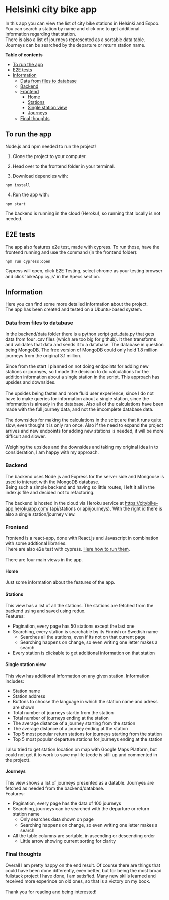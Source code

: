 # Helsinki city bike app

In this app you can view the list of city bike stations in Helsinki and Espoo.
You can search a station by name and click one to get additional information regarding that station.
<br>
There is also a list of journeys represented as a sortable data table. Journeys can be searched by the departure or return station name.

**Table of contents**
- [To run the app](#to-run-the-app)
- [E2E tests](#e2e-tests)
- [Information](#information)
  - [Data from files to database](#data-from-files-to-database)
  - [Backend](#backend)
  - [Frontend](#frontend)
    - [Home](#home)
    - [Stations](#stations)
    - [Single station view](#single-station-view)
    - [Journeys](#journeys)
  - [Final thoughts](#final-thoughts)

## To run the app

Node.js and npm needed to run the project!

1. Clone the project to your computer.

2. Head over to the frontend folder in your terminal.

3. Download depencies with:

```
npm install
```

4. Run the app with:

```
npm start
```

The backend is running in the cloud (Heroku), so running that locally is not needed.

## E2E tests

The app also features e2e test, made with cypress.
To run those, have the frontend running and use the command (in the frontend folder):

```
npm run cypress:open
```

Cypress will open, click E2E Testing, select chrome as your testing browser and click 'bikeApp.cy.js' in the Specs section.

## Information

Here you can find some more detailed information about the project.
<br>
The app has been created and tested on a Ubuntu-based system.

### Data from files to database

In the backend/data folder there is a python script get_data.py that gets data from four .csv files (which are too big for github). It then transforms and validates that data and sends it to a database.
The database in question being MongoDB. The free version of MongoDB could only hold 1.8 million journeys from the original 3.1 million.
<br>
<br>
Since from the start I planned on not doing endpoints for adding new stations or journyes, so I made the decision to do calculations for the addition information about a single station in the script. This approach has upsides and downsides.
<br>
<br>
The upsides being faster and more fluid user experience, since I do not have to make queries for information about a single station, since the information is already in the database. Also all of the calculations have been made with the full journey data, and not the imcomplete database data.
<br>
<br>
The downsides for making the calculations in the scipt are that it runs quite slow, even thought it is only ran once. Also if the need to expand the project arrives and new endpoints for adding new stations is needed, it will be more difficult and slower.
<br>
<br>
Weighing the upsides and the downsides and taking my original idea in to consideration, I am happy with my approach.

### Backend

The backend uses Node.js and Express for the server side and Mongoose is used to interact with the MongoDB database.
<br>
Being such a simple backend and having so little routes, I left it all in the index.js file and decided not to refactoring.
<br>
<br>
The backend is hosted in the cloud via Heroku service at https://citybike-app.herokuapp.com/ (api/stations or api/journeys). With the right id there is also a single station/journey view.

### Frontend

Frontend is a react-app, done with React.js and Javascript in combination with some addtional libraries.
<br>
There are also e2e test with cypress. [Here how to run them](#e2e-tests).
<br>
<br>
There are four main views in the app.

#### Home

Just some information about the features of the app.

#### Stations

This view has a list of all the stations. The stations are fetched from the backend using and saved using redux.
<br>
Features:

- Pagination, every page has 50 stations except the last one
- Searching, every station is searchable by its Finnish or Swedish name
  - Searches all the stations, even if its not on that current page
  - Searching happens on change, so even writing one letter makes a search
- Every station is clickable to get additional information on that station

#### Single station view

This view has additional information on any given station. Information includes:

- Station name
- Station address
- Buttons to choose the language in which the station name and adress are shown
- Total number of journeys startin from the station
- Total number of journeys ending at the station
- The average distance of a journey starting from the station
- The average distance of a journey ending at the station
- Top 5 most popular return stations for journeys starting from the station
- Top 5 most popular departure stations for journeys ending at the station

I also tried to get station location on map with Google Maps Platform, but could not get it to work to save my life (code is still up and commented in the project).

#### Journeys

This view shows a list of journeys presented as a datable. Journyes are fetched as needed from the backend/database.
<br>
Features:

- Pagination, every page has the data of 100 journeys
- Searching, journeys can be searched with the departure or return station name
  - Only searches data shown on page
  - Searching happens on change, so even writing one letter makes a search
- All the table columns are sortable, in ascending or descending order
  - Little arrow showing current sorting for clarity

### Final thoughts

Overall I am pretty happy on the end result. Of course there are things that could have been done differently, even better, but for being the most broad fullstack project I have done, I am satisfied. Many new skills learned and received more experince on old ones, so that is a victory on my book.
<br>
<br>
Thank you for reading and being interested!

